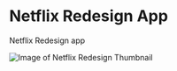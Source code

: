 # Netflix Redesign App

Netflix Redesign app

![Image of Netflix Redesign Thumbnail](https://github.com/ProtorixDev/images/blob/master/netflix-redesign.jpeg)

